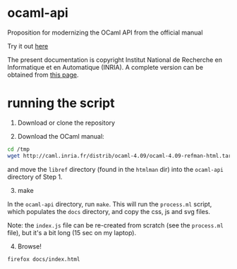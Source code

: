 # ocaml-api

Proposition for modernizing the OCaml API from the official manual

Try it out [here](https://sanette.github.io/ocaml-api/)


The present documentation is copyright Institut National de Recherche
en Informatique et en Automatique (INRIA). A complete version can be
obtained from
[this page](http://caml.inria.fr/pub/docs/manual-ocaml/).

# running the script

1. Download or clone the repository

2. Download the OCaml manual:

```bash
cd /tmp
wget http://caml.inria.fr/distrib/ocaml-4.09/ocaml-4.09-refman-html.tar.gz
```

and move the `libref` directory (found in the `htmlman` dir) into the
`ocaml-api` directory of Step 1.

3. make

In the `ocaml-api` directory, run `make`.  This will run the
`process.ml` script, which populates the `docs` directory, and copy
the css, js and svg files.

Note: the `index.js` file can be re-created from scratch (see the
`process.ml` file), but it's a bit long (15 sec on my laptop).

4. Browse!

`firefox docs/index.html`

